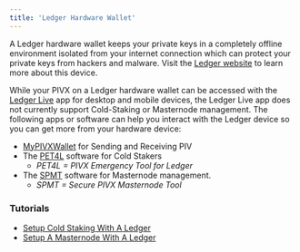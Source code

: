 ```yaml
---
title: 'Ledger Hardware Wallet'
---
```


A Ledger hardware wallet keeps your private keys in a completely offline environment isolated from your internet connection which can protect your private keys from hackers and malware.  Visit the [Ledger website](https://ledger.com) to learn more about this device.

While your PIVX on a Ledger hardware wallet can be accessed with the [Ledger Live](https://www.ledger.com/ledger-live) app for desktop and mobile devices, the Ledger Live app does not currently support Cold-Staking or Masternode management. The following apps or software can help you interact with the Ledger device so you can get more from your hardware device:
* [MyPIVXWallet](/wallets/my-pivx-wallet) for Sending and Receiving PIV
* The [PET4L](https://github.com/PIVX-Project/PET4L/releases/latest) software for Cold Stakers
  * _PET4L = PIVX Emergency Tool for Ledger_ 
* The [SPMT](https://github.com/PIVX-Project/PIVX-SPMT/releases/latest) software for Masternode management.
  * _SPMT = Secure PIVX Masternode Tool_ 

### Tutorials
* [Setup Cold Staking With A Ledger](/wallets/ledger-wallet/cold-staking-ledger)
* [Setup A Masternode With A Ledger](/masternodes/hosting-on-digital-ocean)
